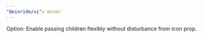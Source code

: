 ```yaml
---
"@einride/ui": minor
---
```


Option: Enable passing children flexibly without disturbance from icon prop.
